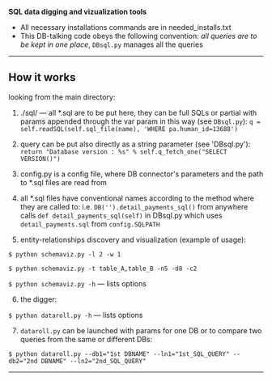 **SQL data digging and vizualization tools**

* All necessary installations commands are in needed_installs.txt
* This DB-talking code obeys the following convention: *all queries are to be kept in one place*, `DBsql.py` manages all the queries

---

## How it works

looking from the main directory:

1. ./sql/ — all *.sql are to be put here, they can be full SQLs or partial with params appended through the var param in this way (see `DBsql.py`):
`q = self.readSQL(self.sql_file(name), 'WHERE pa.human_id=13688')`

2. query can be put also directly as a string parameter (see 'DBsql.py'):
`return "Database version : %s" % self.q_fetch_one("SELECT VERSION()")`

3. config.py is a config file, where DB connector's parameters and the path to *.sql files are read from

4. all *.sql files have conventional names according to the method where they are called to: i.e.
`DB('').detail_payments_sql()` from anywhere calls `def detail_payments_sql(self)` in DBsql.py which uses `detail_payments.sql` from `config.SQLPATH`

5. entity-relationships discovery and visualization (example of usage):

`$ python schemaviz.py -l 2 -w 1`

`$ python schemaviz.py -t table_A,table_B -n5 -d8 -c2`

`$ python schemaviz.py -h` — lists options

6. the digger:

`$ python dataroll.py -h` — lists options

7. `dataroll.py` can be launched with params for one DB or to compare two queries from the same or different DBs:

`$ python dataroll.py --db1="1st DBNAME" --ln1="1st_SQL_QUERY" --db2="2nd DBNAME" --ln2="2nd_SQL_QUERY"`

---


